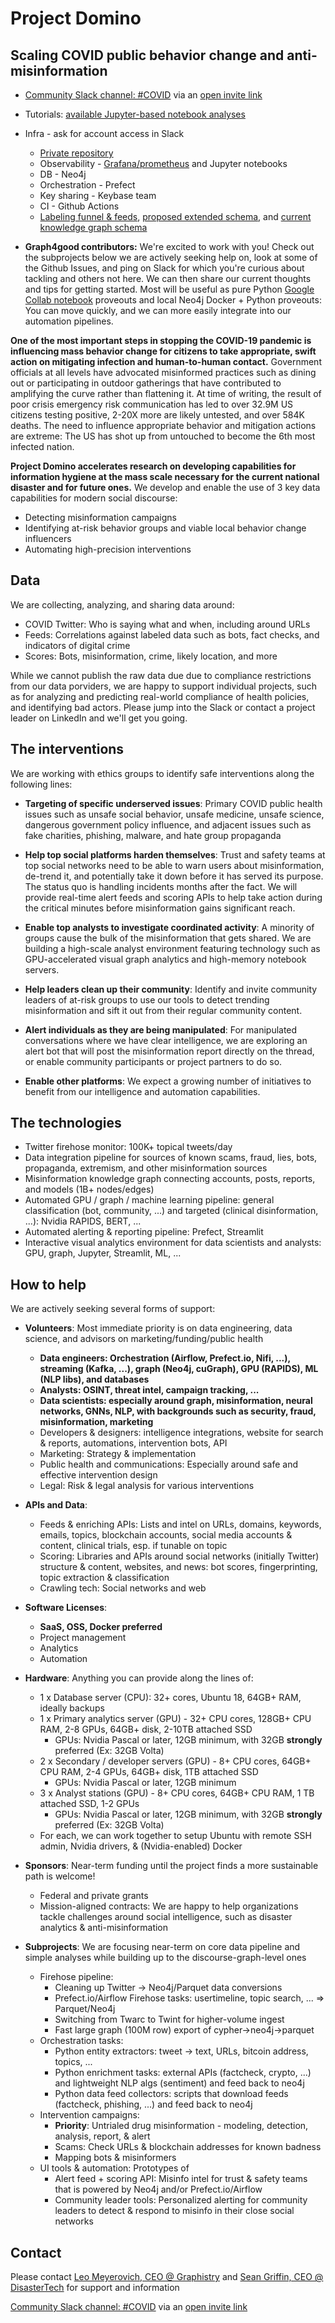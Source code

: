# Project Domino

## Scaling COVID public behavior change and anti-misinformation

* [Community Slack channel: #COVID](https://thedataridealongs.slack.com/) via an [open invite link](https://join.slack.com/t/thedataridealongs/shared_invite/zt-d06nq64h-P1_3sENXG4Gg0MjWh1jPEw)

* Tutorials: [available Jupyter-based notebook analyses](tutorials.md)

* Infra - ask for account access in Slack
  * [Private repository](https://github.com/graphistry/ProjectDomino-internal)
  * Observability - [Grafana/prometheus](http://13.68.225.97:10007/d/n__-I5jZk/neo4j-4-dashboard?orgId=1) and Jupyter notebooks
  * DB - Neo4j
  * Orchestration - Prefect
  * Key sharing - Keybase team
  * CI - Github Actions
  * [Labeling funnel & feeds](https://docs.google.com/spreadsheets/d/1FqLYCJqPcxkVYKOn4uQzl0A_7MV4zkYOF94BAITvta0), [proposed extended schema](https://docs.google.com/spreadsheets/d/1VM8JfV23wsLGJ3fl3mGW3Wi3n9Z9-D1NWUfBc4s0M54), and [current knowledge graph schema](https://www.lucidchart.com/documents/edit/674bc883-d01a-449a-8666-5cfc841c54bb/0_0?shared=true)

* **Graph4good contributors:** We're excited to work with you! Check out the subprojects below we are actively seeking help on, look at some of the Github Issues, and ping on Slack for which you're curious about tackling and others not here. We can then share our current thoughts and tips for getting started. Most will be useful as pure Python [Google Collab notebook](https://colab.research.google.com) proveouts and local Neo4j Docker + Python proveouts: You can move quickly, and we can more easily integrate into our automation pipelines.

**One of the most important steps in stopping the COVID-19 pandemic is influencing mass behavior change for citizens to take appropriate, swift action on mitigating infection and human-to-human contact.** Government officials at all levels have advocated misinformed practices such as dining out or participating in outdoor gatherings that have contributed to amplifying the curve rather than flattening it. At time of writing, the result of poor crisis emergency risk communication has led to over 32.9M US citizens testing positive, 2-20X more are likely untested, and over 584K deaths. The need to influence appropriate behavior and mitigation actions are extreme: The US has shot up from untouched to become the 6th most infected nation. 

**Project Domino accelerates research on developing capabilities for information hygiene at the mass scale necessary for the current national disaster and for future ones.** We develop and enable the use of 3 key data capabilities for modern social discourse: 
* Detecting misinformation campaigns
* Identifying at-risk behavior groups and viable local behavior change influencers
* Automating high-precision interventions

## Data

We are collecting, analyzing, and sharing data around:

* COVID Twitter: Who is saying what and when, including around URLs
* Feeds: Correlations against labeled data such as bots, fact checks, and indicators of digital crime  
* Scores: Bots, misinformation, crime, likely location, and more

While we cannot publish the raw data due due to compliance restrictions from our data porviders, we are happy to support individual projects, such as for analyzing and predicting real-world compliance of health policies, and identifying bad actors. Please jump into the Slack or contact a project leader on LinkedIn and we'll get you going.

## The interventions

We are working with ethics groups to identify safe interventions along the following lines:

* **Targeting of specific underserved issues**: Primary COVID public health issues such as unsafe social behavior, unsafe medicine, unsafe science, dangerous government policy influence, and adjacent issues such as fake charities, phishing,  malware, and hate group propaganda

* **Help top social platforms harden themselves**: Trust and safety teams at top social networks need to be able to warn users about misinformation, de-trend it, and potentially take it down before it has served its purpose. The status quo is handling incidents months after the fact. We will provide real-time alert feeds and scoring APIs to help take action during the critical minutes before misinformation gains significant reach.

* **Enable top analysts to investigate coordinated activity**: A minority of groups cause the bulk of the misinformation that gets shared. We are building a high-scale analyst environment featuring technology such as GPU-accelerated visual graph analytics and high-memory notebook servers.

* **Help leaders clean up their community**: Identify and invite community leaders of at-risk groups to use our tools to detect trending misinformation and sift it out from their regular community content.

* **Alert individuals as they are being manipulated**: For manipulated conversations where we have clear intelligence, we are exploring an alert bot that will post the misinformation report directly on the thread, or enable community participants or project partners to do so.

* **Enable other platforms**: We expect a growing number of initiatives to benefit from our intelligence and automation capabilities.

## The technologies

* Twitter firehose monitor: 100K+ topical tweets/day
* Data integration pipeline for sources of known scams, fraud, lies, bots, propaganda, extremism, and other misinformation sources
* Misinformation knowledge graph connecting accounts, posts, reports, and models (1B+ nodes/edges)
* Automated GPU / graph / machine learning pipeline: general classification (bot, community, ...) and targeted (clinical disinformation, ...): Nvidia RAPIDS, BERT, ...
* Automated alerting & reporting pipeline: Prefect, Streamlit
* Interactive visual analytics environment for data scientists and analysts: GPU, graph, Jupyter, Streamlit, ML, ...

## How to help

We are actively seeking several forms of support:

* **Volunteers**: Most immediate priority is on data engineering, data science,  and advisors on marketing/funding/public health
  * **Data engineers: Orchestration (Airflow, Prefect.io, Nifi, ...), streaming (Kafka, ...),  graph (Neo4j, cuGraph), GPU (RAPIDS), ML (NLP libs), and databases**
  * **Analysts: OSINT, threat intel, campaign tracking, ...**
  * **Data scientists: especially around graph, misinformation, neural networks, GNNs, NLP, with backgrounds such as security, fraud,  misinformation, marketing**
  * Developers & designers: intelligence integrations, website for search & reports, automations, intervention bots, API
  * Marketing: Strategy & implementation
  * Public health and communications: Especially around safe and effective intervention design
  * Legal: Risk & legal analysis for various interventions

* **APIs and Data**: 
  * Feeds & enriching APIs: Lists and intel on URLs, domains, keywords, emails, topics, blockchain accounts, social media accounts & content, clinical trials, esp. if tunable on topic
  * Scoring: Libraries and APIs around social networks (initially Twitter) structure & content, websites, and news: bot scores, fingerprinting, topic extraction & classification
  * Crawling tech: Social networks and web

* **Software Licenses**:
  * **SaaS, OSS, Docker preferred**
  * Project management
  * Analytics
  * Automation

* **Hardware**: Anything you can provide along the lines of:
  * 1 x Database server (CPU): 32+ cores, Ubuntu 18, 64GB+ RAM, ideally backups
  * 1 x Primary analytics server (GPU) - 32+ CPU cores, 128GB+ CPU RAM, 2-8 GPUs, 64GB+ disk, 2-10TB attached SSD
    * GPUs: Nvidia Pascal or later, 12GB minimum, with 32GB **strongly** preferred (Ex: 32GB Volta)
  * 2 x Secondary / developer servers (GPU) - 8+ CPU cores, 64GB+ CPU RAM, 2-4 GPUs, 64GB+ disk, 1TB attached SSD
    * GPUs: Nvidia Pascal or later, 12GB minimum
  * 3 x Analyst stations (GPU) - 8+ CPU cores, 64GB+ CPU RAM, 1 TB attached SSD, 1-2 GPUs
    * GPUs: Nvidia Pascal or later, 12GB minimum, with 32GB **strongly** preferred (Ex: 32GB Volta)
  * For each, we can work together to setup Ubuntu with remote SSH admin, Nvidia drivers, & (Nvidia-enabled) Docker

* **Sponsors**: Near-term funding until the project finds a more sustainable path is welcome!
  * Federal and private grants
  * Mission-aligned contracts: We are happy to help organizations tackle challenges around social intelligence, such as disaster analytics & anti-misinformation

* **Subprojects**: We are focusing near-term on core data pipeline and simple analyses while building up to the discourse-graph-level ones

  * Firehose pipeline: 
     * Cleaning up Twitter -> Neo4j/Parquet data conversions
     * Prefect.io/Airflow Firehose tasks: usertimeline, topic search, ... => Parquet/Neo4j
     * Switching from Twarc to Twint for higher-volume ingest
     * Fast large graph (100M row) export of cypher->neo4j->parquet
  * Orchestration tasks:
     * Python entity extractors: tweet -> text, URLs, bitcoin address, topics, ...
     * Python enrichment tasks: external APIs (factcheck, crypto, ...) and lightweight NLP algs (sentiment) and feed back to neo4j
     * Python data feed collectors: scripts that download feeds (factcheck, phishing, ...) and feed back to neo4j
  * Intervention campaigns: 
     * **Priority**: Untrialed drug misinformation - modeling, detection, analysis, report, & alert
     * Scams: Check URLs & blockchain addresses for known badness
     * Mapping bots & misinformers
  * UI tools & automation: Prototypes of
     * Alert feed + scoring API: Misinfo intel for trust & safety teams that is powered by Neo4j and/or Prefect.io/Airflow
     * Community leader tools: Personalized alerting for community leaders to detect & respond to misinfo in their close social networks
  

## Contact

Please contact [Leo Meyerovich, CEO @ Graphistry](https://www.linkedin.com/in/leo-meyerovich-09649219) and [Sean Griffin, CEO @ DisasterTech](https://www.linkedin.com/in/seanmichaelgriffin/) for support and information

[Community Slack channel: #COVID](https://thedataridealongs.slack.com/) via an [open invite link](https://join.slack.com/t/thedataridealongs/shared_invite/zt-d06nq64h-P1_3sENXG4Gg0MjWh1jPEw)
